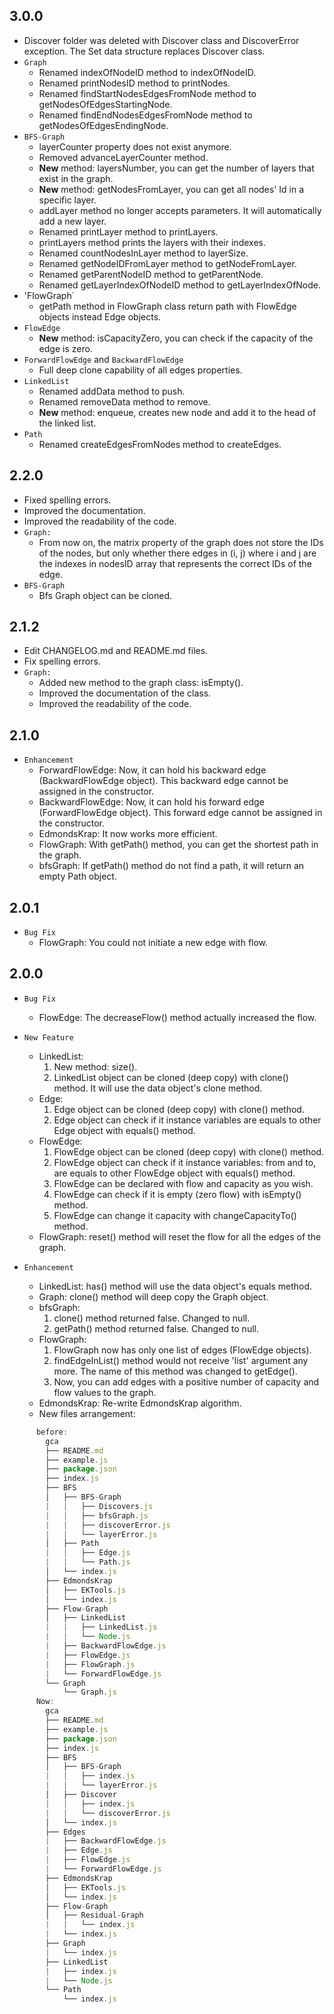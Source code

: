 ## 3.0.0

* Discover folder was deleted with Discover class and DiscoverError exception. The Set data structure replaces Discover class.
* `Graph`
  * Renamed indexOfNodeID method to indexOfNodeID.
  * Renamed printNodesID method to printNodes.
  * Renamed findStartNodesEdgesFromNode method to getNodesOfEdgesStartingNode.
  * Renamed findEndNodesEdgesFromNode method to getNodesOfEdgesEndingNode.
* `BFS-Graph`
  * layerCounter property does not exist anymore.
  * Removed advanceLayerCounter method.
  * **New** method: layersNumber, you can get the number of layers that exist in the graph.
  * **New** method: getNodesFromLayer, you can get all nodes' Id in a specific layer.
  * addLayer method no longer accepts parameters. It will automatically add a new layer.
  * Renamed printLayer method to printLayers.
  * printLayers method prints the layers with their indexes.
  * Renamed countNodesInLayer method to layerSize.
  * Renamed getNodeIDFromLayer method to getNodeFromLayer.
  * Renamed getParentNodeID method to getParentNode.
  * Renamed getLayerIndexOfNodeID method to getLayerIndexOfNode.
* 'FlowGraph`
  * getPath method in FlowGraph class return path with FlowEdge objects instead Edge objects.
* `FlowEdge`
  * **New** method: isCapacityZero, you can check if the capacity of the edge is zero.
* `ForwardFlowEdge` and `BackwardFlowEdge`
  * Full deep clone capability of all edges properties.
* `LinkedList`
  * Renamed addData method to push.
  * Renamed removeData method to remove.
  * **New** method: enqueue, creates new node and add it to the head of the linked list.
* `Path`
  * Renamed createEdgesFromNodes method to createEdges.

## 2.2.0

* Fixed spelling errors.  
* Improved the documentation.  
* Improved the readability of the code.  
* `Graph:`
  * From now on, the matrix property of the graph does not store the IDs of the nodes, but only whether there edges in (i, j) where i and j are the indexes in nodesID array that represents the correct IDs of the edge.  
* `BFS-Graph`
  * Bfs Graph object can be cloned.

## 2.1.2

* Edit CHANGELOG.md and README.md files.  
* Fix spelling errors.  
* `Graph:`  
  * Added new method to the graph class: isEmpty().  
  * Improved the documentation of the class.  
  * Improved the readability of the code.  

## 2.1.0

* `Enhancement`
  * ForwardFlowEdge:
      Now, it can hold his backward edge (BackwardFlowEdge object). This backward edge cannot be assigned in the constructor.
  * BackwardFlowEdge:
      Now, it can hold his forward edge (ForwardFlowEdge object). This forward edge cannot be assigned in the constructor.
  * EdmondsKrap:
      It now works more efficient.
  * FlowGraph:
      With getPath() method, you can get the shortest path in the graph.
  * bfsGraph:
      If getPath() method do not find a path, it will return an empty Path object.

## 2.0.1

* `Bug Fix`
  * FlowGraph:
      You could not initiate a new edge with flow.

## 2.0.0

* `Bug Fix`
  * FlowEdge:
      The decreaseFlow() method actually increased the flow.

* `New Feature`
  * LinkedList:
      1. New method: size().
      2. LinkedList object can be cloned (deep copy) with clone() method. It will use the data object's clone method.
  * Edge:
      1. Edge object can be cloned (deep copy) with clone() method.
      2. Edge object can check if it instance variables are equals to other Edge object with equals() method.
  * FlowEdge:
      1. FlowEdge object can be cloned (deep copy) with clone() method.
      2. FlowEdge object can check if it instance variables: from and to, are equals to other FlowEdge object with equals() method.
      3. FlowEdge can be declared with flow and capacity as you wish.
      4. FlowEdge can check if it is empty (zero flow) with isEmpty() method.
      5. FlowEdge can change it capacity with changeCapacityTo() method.
  * FlowGraph:
      reset() method will reset the flow for all the edges of the graph.  

* `Enhancement`
  * LinkedList:
      has() method will use the data object's equals method.
  * Graph:
      clone() method will deep copy the Graph object.
  * bfsGraph:
      1. clone() method returned false. Changed to null.
      2. getPath() method returned false. Changed to null.
  * FlowGraph:
      1. FlowGraph now has only one list of edges (FlowEdge objects).
      2. findEdgeInList() method would not receive 'list' argument any more. The name of this method was changed to getEdge().
      3. Now, you can add edges with a positive number of capacity and flow values to the graph.
  * EdmondsKrap:
      Re-write EdmondsKrap algorithm.
  * New files arrangement:  

```js
      before:  
        gca  
        ├── README.md  
        ├── example.js  
        ├── package.json  
        ├── index.js  
        ├── BFS  
        │   ├── BFS-Graph  
        |   |   ├── Discovers.js  
        |   |   ├── bfsGraph.js  
        |   |   ├── discoverError.js  
        |   |   └── layerError.js  
        │   ├── Path  
        |   |   ├── Edge.js  
        |   |   └── Path.js  
        │   └── index.js  
        ├── EdmondsKrap  
        │   ├── EKTools.js  
        │   └── index.js  
        ├── Flow-Graph  
        │   ├── LinkedList  
        |   |   ├── LinkedList.js  
        |   |   └── Node.js  
        |   ├── BackwardFlowEdge.js  
        |   ├── FlowEdge.js  
        |   ├── FlowGraph.js  
        |   └── ForwardFlowEdge.js  
        └── Graph  
            └── Graph.js  
      Now:  
        gca  
        ├── README.md  
        ├── example.js  
        ├── package.json  
        ├── index.js  
        ├── BFS  
        │   ├── BFS-Graph  
        |   |   ├── index.js  
        |   |   └── layerError.js  
        │   ├── Discover  
        |   |   ├── index.js  
        |   |   └── discoverError.js  
        │   └── index.js  
        ├── Edges  
        |   ├── BackwardFlowEdge.js  
        |   ├── Edge.js  
        |   ├── FlowEdge.js  
        |   └── ForwardFlowEdge.js  
        ├── EdmondsKrap  
        │   ├── EKTools.js  
        │   └── index.js  
        ├── Flow-Graph  
        │   ├── Residual-Graph  
        |   |   └── index.js  
        |   └── index.js  
        ├── Graph  
        |   └── index.js  
        ├── LinkedList  
        |   ├── index.js  
        |   └── Node.js  
        └── Path  
            └── index.js  
```
